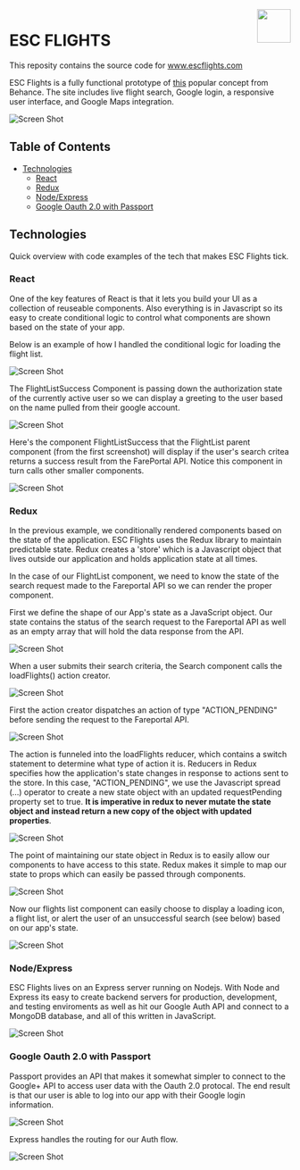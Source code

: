 <a href="http://www.escflights.com/">
  <img src="images/paper-airplane-clipart-2.png" alt="" title="Aimeos" align="right" height="60" />
</a>

ESC FLIGHTS
======================

This reposity contains the source code for www.escflights.com 

ESC Flights is a fully functional prototype of 
[this]("https://www.behance.net/gallery/45904083/Google-Flights-Concept") popular concept from Behance.
The site includes live flight search, Google login, a responsive user interface, and Google Maps integration.

![Screen Shot](/images/escflights.png?raw=true)

## Table of Contents

- [Technologies](#technologies)
  - [React](#react)
  - [Redux](#redux)
  - [Node/Express](#node/express)
  - [Google Oauth 2.0 with Passport](#oauth)


## Technologies 

Quick overview with code examples of the tech that makes ESC Flights tick. 

### React 

One of the key features of React is that it lets you build your UI as a collection of reuseable components. Also everything is in Javascript so its easy to create conditional logic to control what components are shown based on the state of your app. 

Below is an example of how I handled the conditional logic for loading the flight list. 

![Screen Shot](/images/React_condRender.png?raw=true)

The FlightListSuccess Component is passing down the authorization state of the currently active user so we can display a greeting to the user based on the name pulled from their google account.

![Screen Shot](/images/auth_greeting.png?raw=true)

Here's the component FlightListSuccess that the FlightList parent component (from the first screenshot) will display if the user's search critea returns a success result from the FarePortal API. Notice this component in turn calls other smaller components. 

![Screen Shot](/images/flightlistsuccess.png?raw=true)

### Redux 

In the previous example, we conditionally rendered components based on the state of the application. ESC Flights uses the Redux library to maintain predictable state. Redux creates a 'store' which is a Javascript object that lives outside our application and holds application state at all times. 

In the case of our FlightList component, we need to know the state of the search request made to the Fareportal API so we can render the proper component. 

First we define the shape of our App's state as a JavaScript object. Our state contains the status of the search request to the Fareportal API as well as an empty array that will hold the data response from the API.

![Screen Shot](/images/state.png?raw=true)

When a user submits their search criteria, the Search component calls the loadFlights() action creator. 

![Screen Shot](/images/LoadFlights_creator.png?raw=true)

First the action creator dispatches an action of type "ACTION_PENDING" before sending the request to the Fareportal API.

![Screen Shot](/images/action_pending.png?raw=true)

The action is funneled into the loadFlights reducer, which contains a switch statement to determine what type of action it is. Reducers in Redux specifies how the application's state changes in response to actions sent to the store. In this case, "ACTION_PENDING", we use the Javascript spread (...) operator to create a new state object 
with an updated requestPending property set to true. __It is imperative in redux to never mutate the state object and instead return a new copy of the object with updated properties__. 

![Screen Shot](/images/Action_pending_reducer.png?raw=true)

The point of maintaining our state object in Redux is to easily allow our components to have access to this state. Redux makes it simple to map our state to props which can easily be passed through components.  

![Screen Shot](/images/redux_connect.png?raw=true)

Now our flights list component can easily choose to display a loading icon, a flight list, or alert the user of an unsuccessful search (see below) based on our app's state.

![Screen Shot](/images/no_flights.png?raw=true)

### Node/Express

ESC Flights lives on an Express server running on Nodejs. With Node and Express its easy to create backend servers for production, development, and testing enviroments as well as hit our Google Auth API and connect to a MongoDB database, and all of this written in JavaScript.

![Screen Shot](/images/backend.png?raw=true)

### Google Oauth 2.0 with Passport

Passport provides an API that makes it somewhat simpler to connect to the Google+ API to access user data with the Oauth 2.0 protocal. The end result is that our user is able to log into our app with their Google login information. 

![Screen Shot](/images/passport.png?raw=true)

Express handles the routing for our Auth flow. 

![Screen Shot](/images/auth_flow.png?raw=true)

